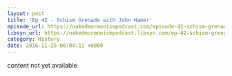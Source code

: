 ```yaml
---
layout: post
title: 'Ep 42 - Schism Grenade with John Hamer'
episode_url: https://nakedmormonismpodcast.com/episode-42-schism-grenade-john-hamer/
libsyn_url: https://nakedmormonismpodcast.libsyn.com/ep-42-schism-grenade-with-john-hamer
category: History
date: 2016-11-25 06:04:11 +0000
---
```


content not yet available
